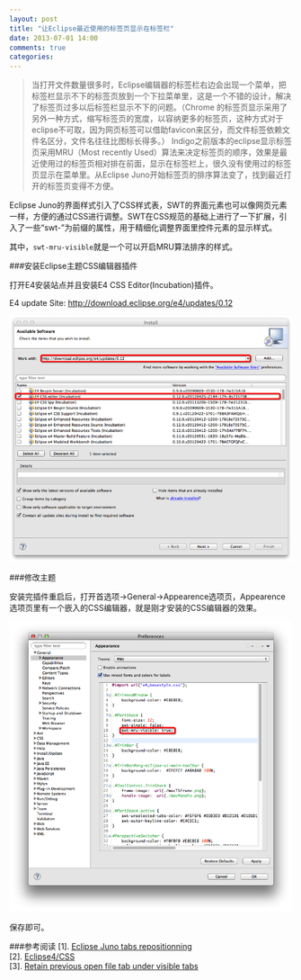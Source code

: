 ```yaml
---
layout: post
title: "让Eclipse最近使用的标签页显示在标签栏"
date: 2013-07-01 14:00
comments: true
categories: 
---
```

> 当打开文件数量很多时，Eclipse编辑器的标签栏右边会出现一个菜单，把标签栏显示不下的标签页放到一个下拉菜单里，这是一个不错的设计，解决了标签页过多以后标签栏显示不下的问题。（Chrome 的标签页显示采用了另外一种方式，缩写标签页的宽度，以容纳更多的标签页，这种方式对于eclipse不可取，因为网页标签可以借助favicon来区分，而文件标签依赖文件名区分，文件名往往比图标长得多。） Indigo之前版本的eclipse显示标签页采用MRU（Most recently Used）算法来决定标签页的顺序，效果是最近使用过的标签页相对排在前面，显示在标签栏上，很久没有使用过的标签页显示在菜单里。从Eclipse Juno开始标签页的排序算法变了，找到最近打开的标签页变得不方便。

Eclipse Juno的界面样式引入了CSS样式表，SWT的界面元素也可以像网页元素一样，方便的通过CSS进行调整。SWT在CSS规范的基础上进行了一下扩展，引入了一些“swt-”为前缀的属性，用于精细化调整界面里控件元素的显示样式。

其中，`swt-mru-visible`就是一个可以开启MRU算法排序的样式。

<!-- more -->

###安装Eclipse主题CSS编辑器插件

打开E4安装站点并且安装E4 CSS Editor(Incubation)插件。

E4 update Site: http://download.eclipse.org/e4/updates/0.12

![安装E4 CSS Editor(Incubation)插件](/images/post/2013-07-01/install-plugin.png)

###修改主题

安装完插件重启后，打开首选项->General->Appearence选项页，Appearence选项页里有一个嵌入的CSS编辑器，就是刚才安装的CSS编辑器的效果。

![编辑CSS](/images/post/2013-07-01/edit-css.png)

保存即可。

###参考阅读
[1]. [Eclipse Juno tabs repositionning](http://stackoverflow.com/questions/12578197/eclipse-juno-tabs-repositionning)   
[2]. [Eclipse4/CSS](http://wiki.eclipse.org/Eclipse4/CSS)   
[3]. [Retain previous open file tab under visible tabs](http://stackoverflow.com/questions/11255389/retain-previous-open-file-tab-under-visible-tabs)